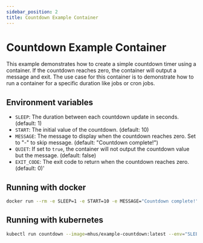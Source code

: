 ```yaml
---
sidebar_position: 2
title: Countdown Example Container
---
```


# Countdown Example Container

This example demonstrates how to create a simple countdown timer using a container. If the countdown reaches zero, 
the container will output a message and exit. The use case for this container is to demonstrate how to run a container 
for a specific duration like jobs or cron jobs.

## Environment variables

- `SLEEP`: The duration between each countdown update in seconds. (default: 1)
- `START`: The initial value of the countdown. (default: 10)
- `MESSAGE`: The message to display when the countdown reaches zero. Set to "-" to skip message. (default: "Countdown complete!")
- `QUIET`: If set to `true`, the container will not output the countdown value but the message. (default: false)
- `EXIT_CODE`: The exit code to return when the countdown reaches zero. (default: 0)'

## Running with docker

```bash
docker run --rm -e SLEEP=1 -e START=10 -e MESSAGE="Countdown complete!" -e QUIET=false mhus/example-countdown:latest 
```

## Running with kubernetes

```bash
kubectl run countdown --image=mhus/example-countdown:latest --env="SLEEP=1" --env="START=10" --env="MESSAGE=Countdown complete!" --restart=Never
```

